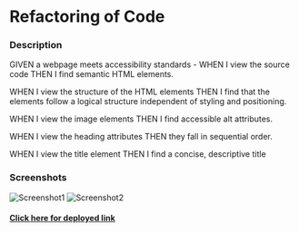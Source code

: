 # Refactoring of Code

### Description

GIVEN a webpage meets accessibility standards -
WHEN I view the source code
THEN I find semantic HTML elements.

WHEN I view the structure of the HTML elements
THEN I find that the elements follow a logical structure independent of styling and positioning.

WHEN I view the image elements
THEN I find accessible alt attributes.

WHEN I view the heading attributes
THEN they fall in sequential order.

WHEN I view the title element
THEN I find a concise, descriptive title


### Screenshots
![Screenshot1](https://github.com/ashagm/Code_Refactor/tree/main/assets/images/ss1.png)
![Screenshot2](https://github.com/ashagm/Code_Refactor/tree/main/assets/images/ss2.png)

#### [Click here for deployed link](https://ashagm.github.io/Code_Refactor/)